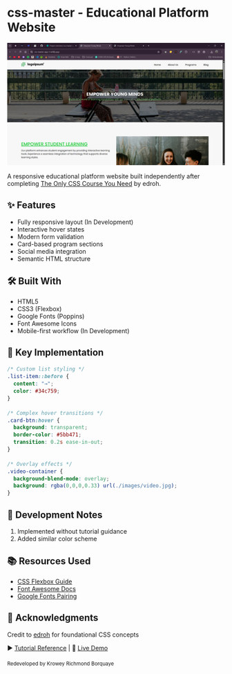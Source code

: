 # css-master - Educational Platform Website

[![Project Preview](./images/screenshot.png)](https://your-live-demo.com)

A responsive educational platform website built independently after completing [The Only CSS Course You Need](https://youtu.be/0hrJGWrCux0) by edroh.

## ✨ Features
- Fully responsive layout (In Development)
- Interactive hover states
- Modern form validation
- Card-based program sections
- Social media integration
- Semantic HTML structure

## 🛠 Built With
- HTML5
- CSS3 (Flexbox)
- Google Fonts (Poppins)
- Font Awesome Icons
- Mobile-first workflow (In Development)

## 🧠 Key Implementation
```css
/* Custom list styling */
.list-item::before {
  content: "→";
  color: #34c759;
}

/* Complex hover transitions */
.card-btn:hover {
  background: transparent;
  border-color: #5bb471;
  transition: 0.2s ease-in-out;
}

/* Overlay effects */
.video-container {
  background-blend-mode: overlay;
  background: rgba(0,0,0,0.33) url(./images/video.jpg);
}
```

## 🚀 Development Notes
1. Implemented without tutorial guidance
2. Added similar color scheme

## 📚 Resources Used
- [CSS Flexbox Guide](https://css-tricks.com/snippets/css/a-guide-to-flexbox/)
- [Font Awesome Docs](https://fontawesome.com/docs)
- [Google Fonts Pairing](https://fonts.google.com/knowledge)

## 🙏 Acknowledgments
Credit to [edroh](https://youtube.com/@EdRohDev) for foundational CSS concepts

▶️ [Tutorial Reference](https://youtu.be/0hrJGWrCux0) | 🚀 [Live Demo](https://css-master-app-1.netlify.app/)

<sub>Redeveloped by Krowey Richmond Borquaye</sub>